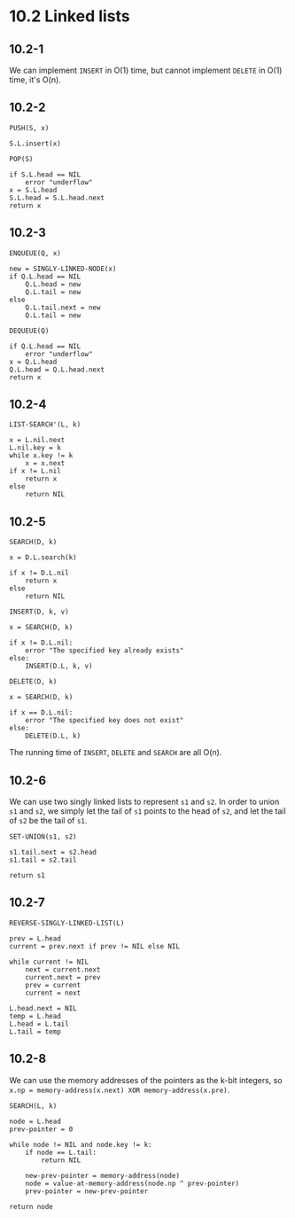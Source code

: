 # 10.2 Linked lists
## 10.2-1
We can implement `INSERT` in O(1) time, but cannot implement `DELETE` in O(1) time, it's O(n).

## 10.2-2
```
PUSH(S, x)

S.L.insert(x)
```

```
POP(S)

if S.L.head == NIL
    error "underflow"
x = S.L.head
S.L.head = S.L.head.next
return x
```

## 10.2-3
```
ENQUEUE(Q, x)

new = SINGLY-LINKED-NODE(x)
if Q.L.head == NIL
    Q.L.head = new
    Q.L.tail = new
else
    Q.L.tail.next = new
    Q.L.tail = new
```

```
DEQUEUE(Q)

if Q.L.head == NIL
    error "underflow"
x = Q.L.head
Q.L.head = Q.L.head.next
return x
```

## 10.2-4
```
LIST-SEARCH'(L, k)

x = L.nil.next
L.nil.key = k
while x.key != k
    x = x.next
if x != L.nil
    return x
else
    return NIL
```

## 10.2-5
```
SEARCH(D, k)

x = D.L.search(k)

if x != D.L.nil
    return x
else
    return NIL
```

```
INSERT(D, k, v)

x = SEARCH(D, k)

if x != D.L.nil:
    error "The specified key already exists"
else:
    INSERT(D.L, k, v)
```

```
DELETE(D, k)

x = SEARCH(D, k)

if x == D.L.nil:
    error "The specified key does not exist"
else:
    DELETE(D.L, k)
```

The running time of `INSERT`, `DELETE` and `SEARCH` are all O(n).

## 10.2-6
We can use two singly linked lists to represent `s1` and `s2`. In order to union `s1` and `s2`, we simply let the tail of `s1` points to the head of `s2`, and let the tail of `s2` be the tail of `s1`.

```
SET-UNION(s1, s2)

s1.tail.next = s2.head
s1.tail = s2.tail

return s1
```

## 10.2-7
```
REVERSE-SINGLY-LINKED-LIST(L)

prev = L.head
current = prev.next if prev != NIL else NIL

while current != NIL
    next = current.next
    current.next = prev
    prev = current
    current = next

L.head.next = NIL
temp = L.head
L.head = L.tail
L.tail = temp
```

## 10.2-8

We can use the memory addresses of the pointers as the k-bit integers, so `x.np = memory-address(x.next) XOR memory-address(x.pre)`.

```
SEARCH(L, k)

node = L.head
prev-pointer = 0

while node != NIL and node.key != k:
    if node == L.tail:
        return NIL

    new-prev-pointer = memory-address(node)
    node = value-at-memory-address(node.np ^ prev-pointer)
    prev-pointer = new-prev-pointer

return node
```
